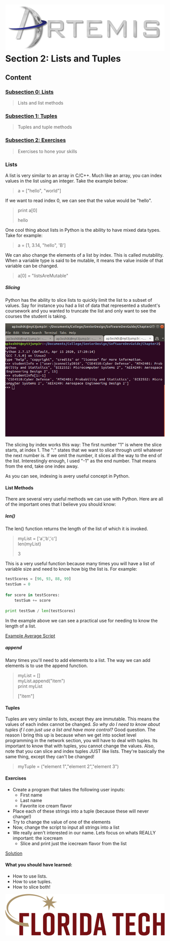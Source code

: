![](../images/artemis.png)
Section 2: Lists and Tuples
=====

## Content

### [Subsection 0: Lists](#lists)
> Lists and list methods
### [Subsection 1: Tuples](#tuples)
> Tuples and tuple methods
### [Subsection 2: Exercises](#exercises)
> Exercises to hone your skills

### Lists

A list is very similar to an array in C/C++. Much like an array, you can index values in the list using an integer. Take the example below:

> a = ["hello", "world"]

If we want to read index 0, we can see that the value would be "hello".

> print a[0]
>
> hello

One cool thing about lists in Python is the ability to have mixed data types. Take for example:

> a = [1, 3.14, "hello", 'B']

We can also change the elements of a list by index. This is called mutability. When a variable type is said to be mutable, it means the value inside of that variable can be changed.

> a[0] = "listsAreMutable"

##### Slicing

Python has the ability to slice lists to quickly limit the list to a subset of values. Say for instance you had a list of data that represented a student's coursework and you wanted to truncate the list and only want to see the courses the student is taking.

![](images/list.png)

The slicing by index works this way: The first number "1" is where the slice starts, at index 1. The ":" states that we want to slice through until whatever the next number is. If we omit the number, it slices all the way to the end of the list. Interestingly enough, I used "-1" as the end number. That means from the end, take one index away.

As you can see, indexing is avery useful concept in Python.

#### List Methods

There are several very useful methods we can use with Python. Here are all of the important ones that I believe you should know:

##### len()

The len() function returns the length of the list of which it is invoked. 

> myList = ['a','b','c']<br>
> len(myList)
>
> 3

This is a very useful function because many times you will have a list of variable size and need to know how big the list is. For example:

```python
testScores = [96, 93, 88, 99]
testSum = 0

for score in testScores:
    testSum += score

print testSum / len(testScores)
```
In the example above we can see a practical use for needing to know the length of a list.

[Example Average Script](average.py)

##### append

Many times you'll need to add elements to a list. The way we can add elements is to use the append function.

> myList = []<br>
> myList.append("item")<br>
> print myList
> 
> ["item"]

#### Tuples

Tuples are very similar to lists, except they are immutable. This means the values of each index cannot be changed. *So why do I need to know about tuples if I can just use a list and  have more control?* Good question. The reason I bring this up is because when we get into socket level programming in the network section, you will have to deal with tuples. Its important to know that with tuples, you cannot change the values. Also, note that you can slice and index tuples JUST like lists. They're basically the same thing, except they can't be changed!

> myTuple = ("element 1","element 2","element 3")

#### Exercises

* Create a program that takes the following user inputs:
	* First name
	* Last name
	* Favorite ice cream flavor
* Place each of these strings into a tuple (because these will never change!)
* Try to change the value of one of the elements
* Now, change the script to input all strings into a list
* We really aren't interested in our name. Lets focus on whats REALLY important: the icecream
	* Slice and print just the icecream flavor from the list

[Solution](tuple.py)

#### What you should have learned:

* How to use lists.
* How to use tuples.
* How to slice both!

![](../images/floridatech.png)
